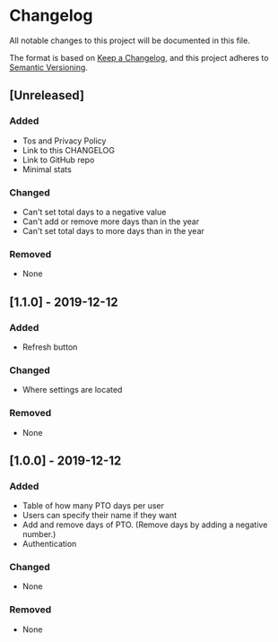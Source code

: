 # Changelog
All notable changes to this project will be documented in this file.

The format is based on [Keep a Changelog](https://keepachangelog.com/en/1.0.0/),
and this project adheres to [Semantic Versioning](https://semver.org/spec/v2.0.0.html).

## [Unreleased]
### Added
- Tos and Privacy Policy
- Link to this CHANGELOG
- Link to GitHub repo
- Minimal stats

### Changed
- Can't set total days to a negative value
- Can't add or remove more days than in the year
- Can't set total days to more days than in the year

### Removed
- None

## [1.1.0] - 2019-12-12
### Added
- Refresh button

### Changed
- Where settings are located

### Removed
- None

## [1.0.0] - 2019-12-12
### Added
- Table of how many PTO days per user
- Users can specify their name if they want
- Add and remove days of PTO. (Remove days by adding a negative number.)
- Authentication

### Changed
- None

### Removed
- None